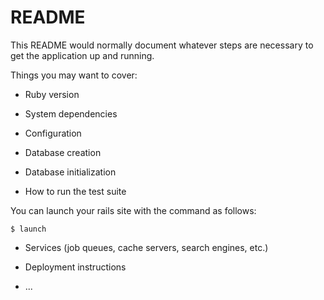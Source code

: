 # README

This README would normally document whatever steps are necessary to get the
application up and running.

Things you may want to cover:

* Ruby version

* System dependencies

* Configuration

* Database creation

* Database initialization

* How to run the test suite

You can launch your rails site with the command as follows:

`
$ launch
`


* Services (job queues, cache servers, search engines, etc.)

* Deployment instructions

* ...
